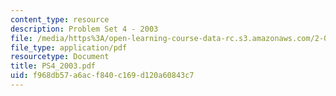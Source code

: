 ```yaml
---
content_type: resource
description: Problem Set 4 - 2003
file: /media/https%3A/open-learning-course-data-rc.s3.amazonaws.com/2-082-ship-structural-analysis-design-13-122-spring-2003/f968db57a6acf840c169d120a60843c7_PS4_2003.pdf
file_type: application/pdf
resourcetype: Document
title: PS4_2003.pdf
uid: f968db57-a6ac-f840-c169-d120a60843c7
---
```

